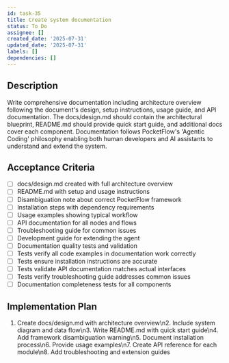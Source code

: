 ```yaml
---
id: task-35
title: Create system documentation
status: To Do
assignee: []
created_date: '2025-07-31'
updated_date: '2025-07-31'
labels: []
dependencies: []
---
```


## Description

Write comprehensive documentation including architecture overview following the document's design, setup instructions, usage guide, and API documentation. The docs/design.md should contain the architectural blueprint, README.md should provide quick start guide, and additional docs cover each component. Documentation follows PocketFlow's 'Agentic Coding' philosophy enabling both human developers and AI assistants to understand and extend the system.
## Acceptance Criteria

- [ ] docs/design.md created with full architecture overview
- [ ] README.md with setup and usage instructions
- [ ] Disambiguation note about correct PocketFlow framework
- [ ] Installation steps with dependency requirements
- [ ] Usage examples showing typical workflow
- [ ] API documentation for all nodes and flows
- [ ] Troubleshooting guide for common issues
- [ ] Development guide for extending the agent
- [ ] Documentation quality tests and validation
- [ ] Tests verify all code examples in documentation work correctly
- [ ] Tests ensure installation instructions are accurate
- [ ] Tests validate API documentation matches actual interfaces
- [ ] Tests verify troubleshooting guide addresses common issues
- [ ] Documentation completeness tests for all components

## Implementation Plan

1. Create docs/design.md with architecture overview\n2. Include system diagram and data flow\n3. Write README.md with quick start guide\n4. Add framework disambiguation warning\n5. Document installation process\n6. Provide usage examples\n7. Create API reference for each module\n8. Add troubleshooting and extension guides
